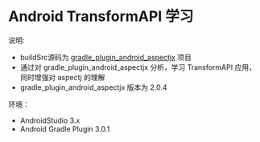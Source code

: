 # Android TransformAPI 学习

说明:

- buildSrc源码为 [gradle_plugin_android_aspectjx](https://github.com/HujiangTechnology/gradle_plugin_android_aspectjx) 项目
- 通过对 gradle_plugin_android_aspectjx 分析，学习 TransformAPI 应用，同时增强对 aspectj 的理解
- gradle_plugin_android_aspectjx 版本为 2.0.4

环境：

- AndroidStudio 3.x
- Android Gradle Plugin 3.0.1

